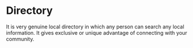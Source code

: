 Directory
=========

It is very genuine local directory in which any person can search any local information. It gives exclusive or unique advantage of connecting with your community.
